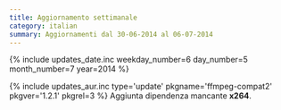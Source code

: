 ```yaml
---
title: Aggiornamento settimanale
category: italian
summary: Aggiornamenti dal 30-06-2014 al 06-07-2014
---
```


{% include updates_date.inc weekday_number=6 day_number=5 month_number=7 year=2014 %}

{% include updates_aur.inc type='update' pkgname='ffmpeg-compat2' pkgver='1.2.1' pkgrel=3 %}
Aggiunta dipendenza mancante **x264**.
